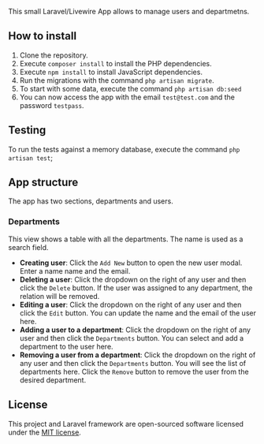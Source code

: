 
This small Laravel/Livewire App allows to manage users and departmetns.

## How to install

1. Clone the repository.
2. Execute `composer install` to install the PHP dependencies.
3. Execute `npm install` to install JavaScript dependencies.
3. Run the migrations with the command `php artisan migrate`.
4. To start with some data, execute the command `php artisan db:seed`
5. You can now access the app with the email `test@test.com` and the password `testpass`.

## Testing

To run the tests against a memory database, execute the command `php artisan test`;

## App structure

The app has two sections, departments and users.

### Departments

This view shows a table with all the departments. The name is used as a search field.

* **Creating user**: Click the `Add New` button to open the new user modal. Enter a name name and the email.
* **Deleting a user**: Click the dropdown on the right of any user and then click the `Delete` button. If the user was assigned to any department, the relation will be removed.
* **Editing a user**: Click the dropdown on the right of any user and then click the `Edit` button. You can update the name and the email of the user here.
* **Adding a user to a department**: Click the dropdown on the right of any user and then click the `Departments` button. You can select and add a department to the user here.
* **Removing a user from a department**: Click the dropdown on the right of any user and then click the `Departments` button. You will see the list of departments here. Click the `Remove` button to remove the user from the desired department.

## License

This project and Laravel framework are open-sourced software licensed under the [MIT license](https://opensource.org/licenses/MIT).
